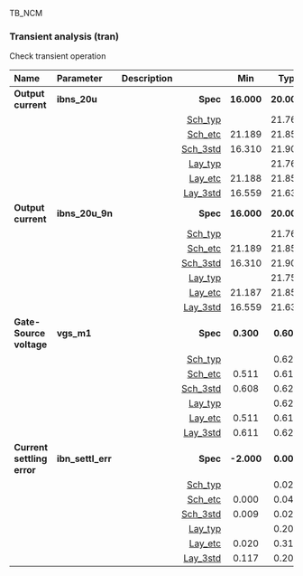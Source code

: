 TB_NCM

### Transient analysis (tran)

Check transient operation



|**Name**|**Parameter**|**Description**| |**Min**|**Typ**|**Max**| Unit|
|:---|:---|:---|---:|:---:|:---:|:---:| ---:|
|**Output current**|**ibns\_20u** | | **Spec**  | **16.000** | **20.000** | **24.000** | **uA** |
| | | |<a href='results/tran_Sch_typical.html'>Sch_typ</a>| | 21.760 |  | |
| | | |<a href='results/tran_Sch_etc.html'>Sch_etc</a>|21.189 | 21.854 | 22.356 | |
| | | |<a href='results/tran_Sch_mc.html'>Sch_3std</a>|16.310 | 21.900 | <span style='color:red'>**27.490**</span> | |
| | | |<a href='results/tran_Lay_typical.html'>Lay_typ</a>| | 21.760 |  | |
| | | |<a href='results/tran_Lay_etc.html'>Lay_etc</a>|21.188 | 21.852 | 22.356 | |
| | | |<a href='results/tran_Lay_mc.html'>Lay_3std</a>|16.559 | 21.637 | <span style='color:red'>**26.714**</span> | |
|**Output current**|**ibns\_20u\_9n** | | **Spec**  | **16.000** | **20.000** | **24.000** | **uA** |
| | | |<a href='results/tran_Sch_typical.html'>Sch_typ</a>| | 21.760 |  | |
| | | |<a href='results/tran_Sch_etc.html'>Sch_etc</a>|21.189 | 21.854 | 22.356 | |
| | | |<a href='results/tran_Sch_mc.html'>Sch_3std</a>|16.310 | 21.900 | <span style='color:red'>**27.490**</span> | |
| | | |<a href='results/tran_Lay_typical.html'>Lay_typ</a>| | 21.759 |  | |
| | | |<a href='results/tran_Lay_etc.html'>Lay_etc</a>|21.187 | 21.851 | 22.356 | |
| | | |<a href='results/tran_Lay_mc.html'>Lay_3std</a>|16.559 | 21.636 | <span style='color:red'>**26.714**</span> | |
|**Gate-Source voltage**|**vgs\_m1** | | **Spec**  | **0.300** | **0.600** | **0.800** | **V** |
| | | |<a href='results/tran_Sch_typical.html'>Sch_typ</a>| | 0.620 |  | |
| | | |<a href='results/tran_Sch_etc.html'>Sch_etc</a>|0.511 | 0.614 | 0.711 | |
| | | |<a href='results/tran_Sch_mc.html'>Sch_3std</a>|0.608 | 0.620 | 0.631 | |
| | | |<a href='results/tran_Lay_typical.html'>Lay_typ</a>| | 0.620 |  | |
| | | |<a href='results/tran_Lay_etc.html'>Lay_etc</a>|0.511 | 0.614 | 0.711 | |
| | | |<a href='results/tran_Lay_mc.html'>Lay_3std</a>|0.611 | 0.620 | 0.629 | |
|**Current settling error**|**ibn\_settl\_err** | | **Spec**  | **-2.000** | **0.000** | **2.000** | **nA** |
| | | |<a href='results/tran_Sch_typical.html'>Sch_typ</a>| | 0.020 |  | |
| | | |<a href='results/tran_Sch_etc.html'>Sch_etc</a>|0.000 | 0.040 | 0.500 | |
| | | |<a href='results/tran_Sch_mc.html'>Sch_3std</a>|0.009 | 0.023 | 0.036 | |
| | | |<a href='results/tran_Lay_typical.html'>Lay_typ</a>| | 0.200 |  | |
| | | |<a href='results/tran_Lay_etc.html'>Lay_etc</a>|0.020 | 0.310 | <span style='color:red'>**2.410**</span> | |
| | | |<a href='results/tran_Lay_mc.html'>Lay_3std</a>|0.117 | 0.201 | 0.284 | |

